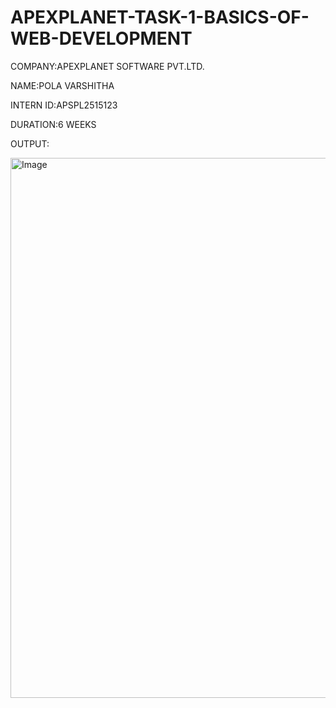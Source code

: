 # APEXPLANET-TASK-1-BASICS-OF-WEB-DEVELOPMENT

COMPANY:APEXPLANET SOFTWARE PVT.LTD.

NAME:POLA VARSHITHA

INTERN ID:APSPL2515123

DURATION:6 WEEKS

OUTPUT:

<img width="909" height="864" alt="Image" src="https://github.com/user-attachments/assets/a036b187-049d-4970-aba3-b496a1f00de1" />
